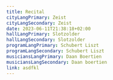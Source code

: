 ```yaml
---
title: Recital
cityLangPrimary: Zeist
cityLangSecondary: Zeist
date: 2023-06-11T21:38:18+02:00
hallLangPrimary: Slotzolder
hallLangSecondary: Slotzolder
programLangPrimary: Schubert Liszt
programLangSecondary: Schubert Liszt
musiciansLangPrimary: Daan Boertien
musiciansLangSecondary: Daan boertien
link: asdfkl
---
```


